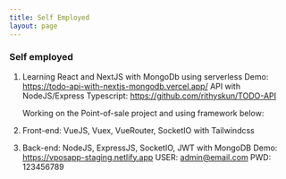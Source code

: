 ```yaml
---
title: Self Employed
layout: page
---
```


### Self employed

1. Learning React and NextJS with MongoDb using serverless
    Demo: https://todo-api-with-nextjs-mongodb.vercel.app/
    API with NodeJS/Express Typescript: https://github.com/rithyskun/TODO-API

    Working on the Point-of-sale project and using framework below:
2.	Front-end:	VueJS, Vuex, VueRouter, SocketIO with Tailwindcss

3.	Back-end: 	NodeJS, ExpressJS, SocketIO, JWT with MongoDB
Demo:	https://vposapp-staging.netlify.app
USER: 	admin@email.com
PWD:	123456789
